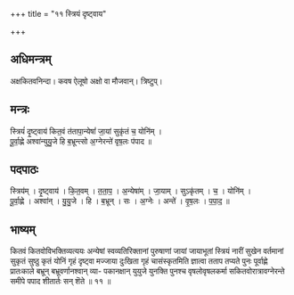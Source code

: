 +++
title = "११ स्त्रियं दृष्ट्वाय"

+++
## अधिमन्त्रम्
अक्षकितवनिन्दा। कवष ऐलूषो अक्षो वा मौजवान्। त्रिष्टुप्।

## मन्त्रः
स्त्रियं॑ दृ॒ष्ट्वाय॑ कित॒वं त॑तापा॒न्येषां॑ जा॒यां सुकृ॑तं च॒ योनि॑म् ।  
पू॒र्वा॒ह्णे अश्वा॑न्युयु॒जे हि ब॒भ्रून्त्सो अ॒ग्नेरन्ते॑ वृष॒लः प॑पाद ॥

## पदपाठः
स्त्रिय॑म् । दृ॒ष्ट्वाय॑ । कि॒त॒वम् । त॒ता॒प॒ । अ॒न्येषा॑म् । जा॒याम् । सुऽकृ॑तम् । च॒ । योनि॑म् ।  
पू॒र्वा॒ह्णे । अश्वा॑न् । यु॒यु॒जे । हि । ब॒भ्रून् । सः । अ॒ग्नेः । अन्ते॑ । वृ॒ष॒लः । प॒पा॒द॒ ॥

## भाष्यम्
कितवं कितवोविभक्तिव्यत्ययः अन्येषां स्वव्यतिरिक्तानां पुरुषाणां जायां जायाभूतां स्त्रियं नारीं सुखेन वर्तमानां सुकृतं सुष्ठु कृतं योनिं गृहं दृष्ट्वा मज्जाया दुःखिता गृहं चासंस्कृतमिति ज्ञात्वा तताप तप्यते पुनः पूर्वाह्णे प्रातःकाले बभ्रून् बभ्रूवर्णानश्वान् व्या- पकानक्षान् युयुजे युनक्ति पुनश्च वृषलोवृषलकर्मा सकितवोरात्रावग्नेरन्ते समीपे पपाद शीतार्तः सन् शॆते ॥ ११ ॥